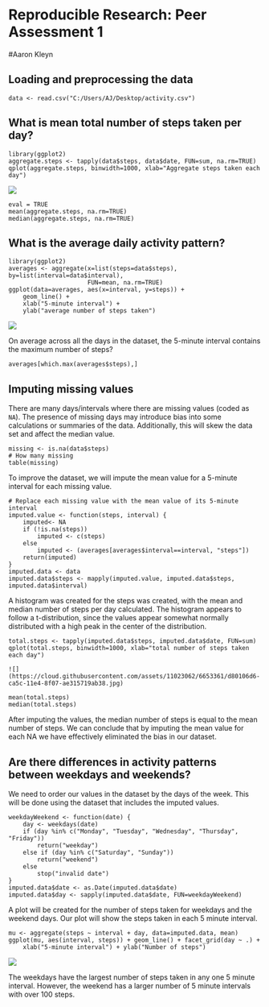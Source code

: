 # Reproducible Research: Peer Assessment 1
#Aaron Kleyn



## Loading and preprocessing the data
```{r loaddata}
data <- read.csv("C:/Users/AJ/Desktop/activity.csv")
```

## What is mean total number of steps taken per day?
```{r}
library(ggplot2)
aggregate.steps <- tapply(data$steps, data$date, FUN=sum, na.rm=TRUE)
qplot(aggregate.steps, binwidth=1000, xlab="Aggregate steps taken each day")
```

![](https://cloud.githubusercontent.com/assets/11023062/6653359/cf6362e4-ca5c-11e4-85ea-dd17fe053cef.jpg)

```{r}
eval = TRUE
mean(aggregate.steps, na.rm=TRUE)
median(aggregate.steps, na.rm=TRUE)
```

## What is the average daily activity pattern?
```{r}
library(ggplot2)
averages <- aggregate(x=list(steps=data$steps), by=list(interval=data$interval),
                      FUN=mean, na.rm=TRUE)
ggplot(data=averages, aes(x=interval, y=steps)) +
    geom_line() +
    xlab("5-minute interval") +
    ylab("average number of steps taken")
```
![](https://cloud.githubusercontent.com/assets/11023062/6653360/d3667606-ca5c-11e4-9874-e6867237dc98.jpg)

On average across all the days in the dataset, the 5-minute interval contains
the maximum number of steps?
```{r}
averages[which.max(averages$steps),]
```

## Imputing missing values

There are many days/intervals where there are missing values (coded as `NA`). The presence of missing days may introduce bias into some calculations or summaries of the data. Additionally, this will skew the data set and affect the median value.

```{r how_many_missing}
missing <- is.na(data$steps)
# How many missing
table(missing)
```

To improve the dataset, we will impute the mean value for a 5-minute interval for each missing value.

```{r}
# Replace each missing value with the mean value of its 5-minute interval
imputed.value <- function(steps, interval) {
    imputed<- NA
    if (!is.na(steps))
        imputed <- c(steps)
    else
        imputed <- (averages[averages$interval==interval, "steps"])
    return(imputed)
}
imputed.data <- data
imputed.data$steps <- mapply(imputed.value, imputed.data$steps, imputed.data$interval)
```
A histogram was created for the steps was created, with the mean and median number of steps per day calculated. The histogram appears to follow a t-distribution, since the values appear somewhat normally distributed with a high peak in the center of the distribution.
```{r}
total.steps <- tapply(imputed.data$steps, imputed.data$date, FUN=sum)
qplot(total.steps, binwidth=1000, xlab="total number of steps taken each day")

![](https://cloud.githubusercontent.com/assets/11023062/6653361/d80106d6-ca5c-11e4-8f07-ae315719ab38.jpg)

mean(total.steps)
median(total.steps)
```

After imputing the values, the median number of steps is equal to the mean number of steps. We can conclude that by imputing the mean value for each NA we have effectively eliminated the bias in our dataset. 

## Are there differences in activity patterns between weekdays and weekends?
We need to order our values in the dataset by the days of the week. 
This will be done using the dataset that includes the imputed values.

```{r}
weekdayWeekend <- function(date) {
    day <- weekdays(date)
    if (day %in% c("Monday", "Tuesday", "Wednesday", "Thursday", "Friday"))
        return("weekday")
    else if (day %in% c("Saturday", "Sunday"))
        return("weekend")
    else
        stop("invalid date")
}
imputed.data$date <- as.Date(imputed.data$date)
imputed.data$day <- sapply(imputed.data$date, FUN=weekdayWeekend)
```

A plot will be created for the number of steps taken for weekdays and the weekend days. Our plot will show the steps taken in each 5 minute interval.

```{r}
mu <- aggregate(steps ~ interval + day, data=imputed.data, mean)
ggplot(mu, aes(interval, steps)) + geom_line() + facet_grid(day ~ .) +
    xlab("5-minute interval") + ylab("Number of steps")
```

![](https://cloud.githubusercontent.com/assets/11023062/6653362/d9aac558-ca5c-11e4-81c9-881212fb4849.jpg)

The weekdays have the largest number of steps taken in any one 5 minute interval. However, the weekend has a larger number of 5 minute intervals with over 100 steps.
